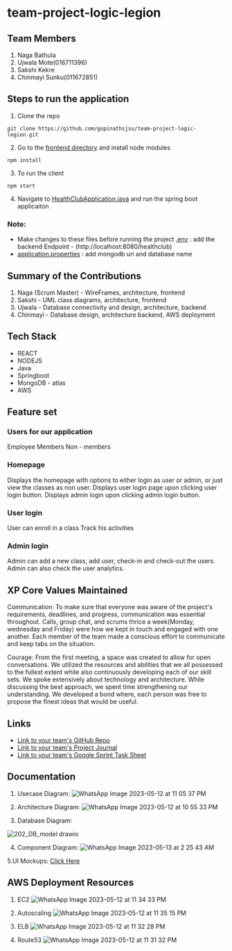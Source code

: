 # team-project-logic-legion

## Team Members
1. Naga Bathula
2. Ujwala Mote(016711396)
3. Sakshi Kekre
4. Chinmayi Sunku(011672851)

## Steps to run the application
1. Clone the repo
```
git clone https://github.com/gopinathsjsu/team-project-logic-legion.git
```
2. Go to the [frontend directory](https://github.com/gopinathsjsu/team-project-logic-legion/new/main?readme=1#:~:text=.mvn-,frontend,-src) and install node modules
```
npm install
```
3. To run the client
```
npm start
```
4. Navigate to [HealthClubApplication.java](https://github.com/gopinathsjsu/team-project-logic-legion/new/main?readme=1#:~:text=HealthClubApplication) and run the spring boot applicaiton 

### Note: 
- Make changes to these files before running the project
[.env](https://github.com/gopinathsjsu/team-project-logic-legion/blob/main/frontend/.env) : add the backend Endpoint - (http://localhost:8080/healthclub)
- [application.properties](https://github.com/gopinathsjsu/team-project-logic-legion/blob/main/src/main/resources/application.properties) : add mongodb uri and database name

## Summary of the Contributions
1. Naga (Scrum Master) - WireFrames, architecture, frontend
2. Sakshi - UML class diagrams, architecture, frontend
3. Ujwala - Database connectivity and design, architecture, backend
4. Chinmayi - Database design, architecture backend, AWS deployment

## Tech Stack
- REACT
- NODEJS
- Java
- Springboot
- MongoDB - atlas
- AWS

## Feature set

### Users for our application
Employee
Members
Non - members

### Homepage
Displays the homepage with options to either login as user or admin, or just view the classes as non user.
Displays user login page upon clicking user login button.
Displays admin login upon clicking admin login button.

### User login
User can enroll in a class
Track his activities

### Admin login
Admin can add a new class, add user, check-in and check-out the users.
Admin can also check the user analytics.

## XP Core Values Maintained
Communication: To make sure that everyone was aware of the project's requirements, deadlines, and progress, communication was essential throughout. Calls, group chat, and scrums thrice a week(Monday, wednesday and Friday) were how we kept in touch and engaged with one another. Each member of the team made a conscious effort to communicate and keep tabs on the situation.

Courage: From the first meeting, a space was created to allow for open conversations. We utilized the resources and abilities that we all possessed to the fullest extent while also continuously developing each of our skill sets. We spoke extensively about technology and architecture. While discussing the best approach, we spent time strengthening our understanding. We developed a bond where, each person was free to propose the finest ideas that would be useful.

## Links
- [Link to your team's GitHub Repo](https://github.com/orgs/gopinathsjsu/repositories#:~:text=New%20repository-,team%2Dproject%2Dlogic%2Dlegion,-Private)
- [Link to your team's Project Journal](https://github.com/gopinathsjsu/team-project-logic-legion/edit/main/README.md#:~:text=frontend-,journals,-src)
- [Link to your team's Google Sprint Task Sheet](https://docs.google.com/spreadsheets/d/1Zfyc6sH8DOkpihwRDR8lI0Yy3aAtoVIyzdvgTdSw42M/edit?usp=sharing)

## Documentation

1. Usecase Diagram:
![WhatsApp Image 2023-05-12 at 11 05 37 PM](https://github.com/gopinathsjsu/team-project-logic-legion/assets/112213523/741c8338-bd59-414f-ac9f-48e0cf68c2fa)

2. Architecture Diagram:
![WhatsApp Image 2023-05-12 at 10 55 33 PM](https://github.com/gopinathsjsu/team-project-logic-legion/assets/112213523/0d348f80-604c-4cc5-8ef1-ff07cdf5a122)

3. Database Diagram:

![202_DB_model drawio](https://github.com/gopinathsjsu/team-project-logic-legion/assets/112213523/293ffa02-4770-4ba1-b63b-fdf18d682258)

4. Component Diagram:
![WhatsApp Image 2023-05-13 at 2 25 43 AM](https://github.com/gopinathsjsu/team-project-logic-legion/assets/112213523/3c7ca5c4-ec93-49f8-8082-beb5ce0febcd)

5.UI Mockups: [Click Here](https://github.com/gopinathsjsu/team-project-logic-legion/blob/d804512a8261d2e2661111258ba10ffa78082299/journals/LL_Healthclub_Mockups.pdf)


## AWS Deployment Resources

1. EC2
![WhatsApp Image 2023-05-12 at 11 34 33 PM](https://github.com/gopinathsjsu/team-project-logic-legion/assets/112213523/9830020e-6c7d-4e08-ac45-61e1f043b4ab)

2. Autoscaling
![WhatsApp Image 2023-05-12 at 11 35 15 PM](https://github.com/gopinathsjsu/team-project-logic-legion/assets/112213523/71d8a1ac-2966-4108-9aaf-bafcde4f2761)

3. ELB
![WhatsApp Image 2023-05-12 at 11 32 28 PM](https://github.com/gopinathsjsu/team-project-logic-legion/assets/112213523/29ff7585-15ad-4f55-8128-711768a30f70)

4. Route53
![WhatsApp Image 2023-05-12 at 11 31 32 PM](https://github.com/gopinathsjsu/team-project-logic-legion/assets/112213523/f634ecf9-6f79-4d1a-82ed-d55c5e309a60)
